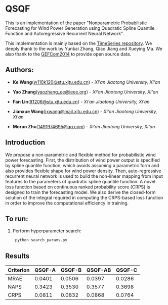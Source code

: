 # QSQF
This is an implementation of the paper "Nonparametric Probabilistic Forecasting for Wind Power Generation using Quadratic Spline Quantile Function and Autoregressive Recurrent Neural Network".

This implementation is mainly based on the [TimeSeries repository](https://github.com/zhykoties/TimeSeries). We deeply thank to the work by Yunkai Zhang, Qiao Jiang and Xueying Ma. We also thank to the [GEFCom2014](https://www.sciencedirect.com/science/article/abs/pii/S0169207016000133#ec000005) to provide open source data.

## Authors:
* **Ke Wang**(<w110k120@stu.xjtu.edu.cn>) - *Xi'an Jiaotong University, Xi'an* 

* **Yao Zhang**(<yaozhang_ee@ieee.org>) - *Xi'an Jiaotong University, Xi'an* 

* **Fan Lin**(<lf1206@stu.xjtu.edu.cn>) - *Xi'an Jiaotong University, Xi'an* 

* **Jianxue Wang**(<jxwang@mail.xjtu.edu.cn>) - *Xi'an Jiaotong University, Xi'an* 

* **Morun Zhu**(<1491974695@qq.com>) - *Xi'an Jiaotong University, Xi'an* 

## Introduction
We propose a non-parametric and flexible method for probabilistic wind power forecasting. First, the distribution of wind power output is specified by spline quantile function, which avoids assuming a parametric form and also provides flexible shape for wind power density. Then, auto-regressive recurrent neural network is used to build the non-linear mapping from input features to the parameters of quadratic spline quantile function. A novel loss function based on continuous ranked probability score (CRPS) is designed to train the forecasting model. We also derive the closed-form solution of the integral required in computing the CRPS-based loss function in order to improve the computational efficiency in training.

## To run:

1. Perform hyperparameter search:
        
   ```bash
    python search_params.py
   ```

## Results

| Criterion | QSQF-A | QSQF-B | QSQF-AB | QSQF-C |
| --------- | ------ | ------ | ------- | ------ |
| MRAE      | 0.0401 | 0.0506 | 0.0397  | 0.0286 |
| NAPS      | 0.3423 | 0.3530 | 0.3577  | 0.3698 |
| CRPS      | 0.0811 | 0.0832 | 0.0868  | 0.0764 |

